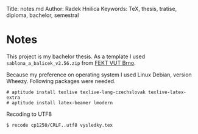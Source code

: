 Title: notes.md
Author: Radek Hnilica
Keywords: TeX, thesis, tratise, diploma, bachelor, semestral

Notes
=====

This project is my bachelor thesis.  As a template I used `sablona_a_balicek_v2.56.zip` from [FEKT VUT Brno](http://latex.feec.vutbr.cz/).

Because my preference on operating system I used Linux Debian, version Wheezy.  Following packages were needed.

    # aptitude install texlive texlive-lang-czechslovak texlive-latex-extra
    # aptitude install latex-beamer lmodern

Recoding to UTF8

    $ recode cp1250/CRLF..utf8 vysledky.tex
